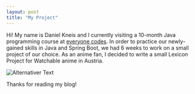 ```yaml
---
layout: post
title: "My Project"
---
```

Hi! My name is Daniel Kneis and I currently visiting a 10-month Java programming course at [everyone codes](https://everyonecodes.io/). In order to practice our newly-gained skills in Java and Spring Boot, we had 6 weeks to work on a small project of our choice. As an anime fan, I decided to write a small Lexicon Project for Watchable anime in Austria. 

![Alternativer Text](https://hifi.de/wp-content/uploads/2020/08/anime-streaming-dienste-augen-1100x550.jpg)

Thanks for reading my blog!